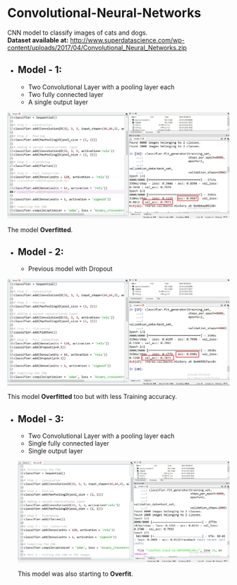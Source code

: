 # Convolutional-Neural-Networks
CNN model to classify images of cats and dogs.                                                                                              
**Dataset available at:** http://www.superdatascience.com/wp-content/uploads/2017/04/Convolutional_Neural_Networks.zip          
* ## Model - 1:
  * Two Convolutional Layer with a pooling layer each
  * Two fully connected layer
  * A single output layer                                                                             
                                   
![](Model_1.jpg)

The model **Overfitted**.
                                               
* ## Model - 2:
  * Previous model with Dropout                                                          
                           
![](Model_2.jpg)                                           

This model **Overfitted** too but with less Training accuracy.                                    

* ## Model - 3:
  * Two Convolutional Layer with a pooling layer each
  * Single fully connected layer
  * Single output layer                                                                  
   
   ![](Model_3.jpg)                                                              
   
   This model was also starting to **Overfit**. 
